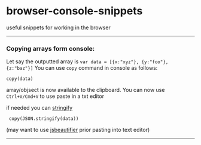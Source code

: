 # browser-console-snippets
useful snippets for working in the browser

-----------------

### Copying arrays form console: 

Let say the outputted array is `var data = [{x:"xyz"}, {y:"foo"}, {z:"baz"}]` You can use `copy` command in console as follows: 
```
copy(data)
```
array/objsect is now available to the clipboard. You can now use `Ctrl+V/Cmd+V` to use paste in a txt editor 

if needed you can [stringify](https://developer.mozilla.org/en/docs/Web/JavaScript/Reference/Global_Objects/JSON/stringify)
```
 copy(JSON.stringify(data))
```
(may want to use  [jsbeautifier](http://jsbeautifier.org/) prior pasting into text editor) 

-----------------
